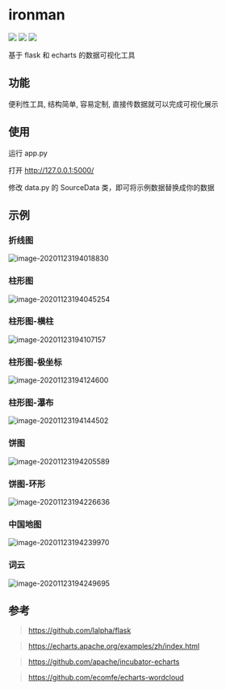 # ironman
![](https://img.shields.io/badge/python-3.6%2B-brightgreen)
![](https://img.shields.io/badge/flask-1.1%2B-orange)
![](https://img.shields.io/badge/echarts-4.7-yellowgreen)

基于 flask 和 echarts 的数据可视化工具

## 功能

便利性工具, 结构简单, 容易定制, 直接传数据就可以完成可视化展示

## 使用

运行 app.py

打开 http://127.0.0.1:5000/

修改 data.py 的 SourceData 类，即可将示例数据替换成你的数据

## 示例

### 折线图
![image-20201123194018830](https://gitee.com/TurboWay/blogimg/raw/master/img/image-20201123194018830.png)

### 柱形图
![image-20201123194045254](https://gitee.com/TurboWay/blogimg/raw/master/img/image-20201123194045254.png)

### 柱形图-横柱
![image-20201123194107157](https://gitee.com/TurboWay/blogimg/raw/master/img/image-20201123194107157.png)

### 柱形图-极坐标
![image-20201123194124600](https://gitee.com/TurboWay/blogimg/raw/master/img/image-20201123194124600.png)

### 柱形图-瀑布
![image-20201123194144502](https://gitee.com/TurboWay/blogimg/raw/master/img/image-20201123194144502.png)

### 饼图
![image-20201123194205589](https://gitee.com/TurboWay/blogimg/raw/master/img/image-20201123194205589.png)

### 饼图-环形
![image-20201123194226636](https://gitee.com/TurboWay/blogimg/raw/master/img/image-20201123194226636.png)

### 中国地图
![image-20201123194239970](https://gitee.com/TurboWay/blogimg/raw/master/img/image-20201123194239970.png)

### 词云
![image-20201123194249695](https://gitee.com/TurboWay/blogimg/raw/master/img/image-20201123194249695.png)

## 参考

>https://github.com/lalpha/flask

>https://echarts.apache.org/examples/zh/index.html

>https://github.com/apache/incubator-echarts

>https://github.com/ecomfe/echarts-wordcloud

